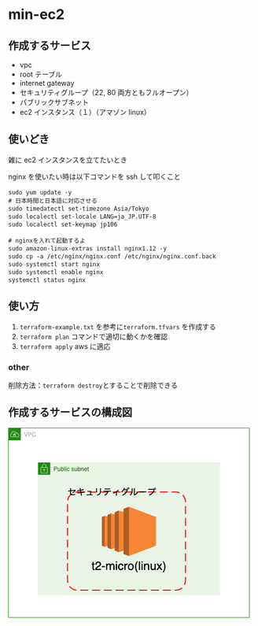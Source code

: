 # min-ec2

## 作成するサービス

- vpc
- root テーブル
- internet gateway
- セキュリティグループ（22, 80 両方ともフルオープン）
- パブリックサブネット
- ec2 インスタンス（１）（アマゾン linux）

## 使いどき

雑に ec2 インスタンスを立てたいとき

nginx を使いたい時は以下コマンドを ssh して叩くこと

```shell
sudo yum update -y
# 日本時間と日本語に対応させる
sudo timedatectl set-timezone Asia/Tokyo
sudo localectl set-locale LANG=ja_JP.UTF-8
sudo localectl set-keymap jp106

# nginxを入れて起動するよ
sudo amazon-linux-extras install nginx1.12 -y
sudo cp -a /etc/nginx/nginx.conf /etc/nginx/nginx.conf.back
sudo systemctl start nginx
sudo systemctl enable nginx
systemctl status nginx
```

## 使い方

1. `terraform-example.txt` を参考に`terraform.tfvars` を作成する
2. `terraform plan` コマンドで適切に動くかを確認
3. `terraform apply` aws に適応

### other

削除方法：`terraform destroy`とすることで削除できる

## 作成するサービスの構成図

![](constitution.dio.png)
